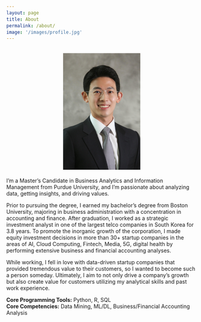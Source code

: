 ```yaml
---
layout: page
title: About
permalink: /about/
image: '/images/profile.jpg'
---
```

<br>
<div style="text-align:center;">
<img src="../images/profile.jpg" alt="profile.jpg" style="zoom:30%;" class="center" />
</div>
<br>
I’m a Master’s Candidate in Business Analytics and Information Management from Purdue University, and I’m passionate about analyzing data, getting insights, and driving values. 

Prior to pursuing the degree, I earned my bachelor’s degree from Boston University, majoring in business administration with a concentration in accounting and finance. After graduation, I worked as a strategic investment analyst in one of the largest telco companies in South Korea for 3.8 years. To promote the inorganic growth of the corporation, I made equity investment decisions in more than 30+ startup companies in the areas of AI, Cloud Computing, Fintech, Media, 5G, digital health by performing extensive business and financial accounting analyses. 

While working, I fell in love with data-driven startup companies that provided tremendous value to their customers, so I wanted to become such a person someday. Ultimately, I aim to not only drive a company’s growth but also create value for customers utilizing my analytical skills and past work experience. 

**Core Programming Tools:** Python, R, SQL <br>
**Core Competencies:** Data Mining, ML/DL, Business/Financial Accounting Analysis